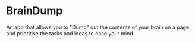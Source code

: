 # BrainDump
An app that allows you to "Dump" out the contents of your brain on a page and prioritise the tasks and ideas to ease your mind.

